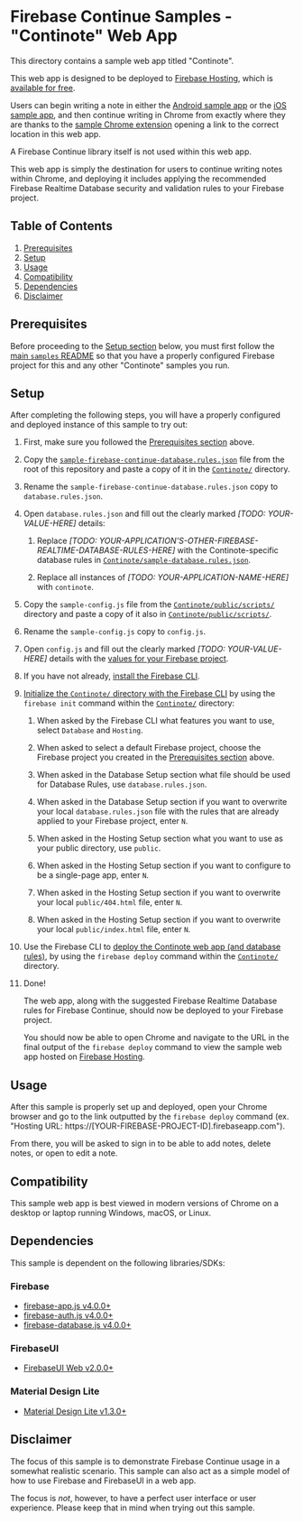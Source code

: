 # Firebase Continue Samples - "Continote" Web App

This directory contains a sample web app titled "Continote".

This web app is designed to be deployed to
[Firebase Hosting](https://firebase.google.com/docs/hosting/), which is
[available for free](https://firebase.google.com/pricing/).

Users can begin writing a note in either the [Android sample app](../android)
or the [iOS sample app](../ios), and then continue writing in Chrome from
exactly where they are thanks to the
[sample Chrome extension](../chrome-extension) opening a link to the correct
location in this web app.

A Firebase Continue library itself is not used within this web app.

This web app is simply the destination for users to continue writing notes within
Chrome, and deploying it includes applying the recommended Firebase Realtime
Database security and validation rules to your Firebase project.

## Table of Contents

1. [Prerequisites](#prerequisites)
2. [Setup](#setup)
3. [Usage](#usage)
4. [Compatibility](#compatibility)
5. [Dependencies](#dependencies)
6. [Disclaimer](#disclaimer)

## Prerequisites

Before proceeding to the [Setup section](#setup) below, you must
first follow the [main `samples` README](../) so that you have a properly configured
Firebase project for this and any other "Continote" samples you run.

## Setup

After completing the following steps, you will have a properly configured
and deployed instance of this sample to try out:

1.  First, make sure you followed the [Prerequisites section](#prerequisites) above.

2.  Copy the
    [`sample-firebase-continue-database.rules.json`](../../sample-firebase-continue-database.rules.json)
    file from the root of this repository and paste a copy of it in
    the [`Continote/`](Continote) directory.

3.  Rename the `sample-firebase-continue-database.rules.json` copy to
    `database.rules.json`.

4.  Open `database.rules.json` and fill out the clearly marked
    *[TODO: YOUR-VALUE-HERE]* details:

    1.  Replace
        *[TODO: YOUR-APPLICATION'S-OTHER-FIREBASE-REALTIME-DATABASE-RULES-HERE]*
        with the Continote-specific database rules in
        [`Continote/sample-database.rules.json`](Continote/sample-database.rules.json).

    2.  Replace all instances of *[TODO: YOUR-APPLICATION-NAME-HERE]* with
        `continote`.

5.  Copy the `sample-config.js` file from the
    [`Continote/public/scripts/`](Continote/public/scripts)
    directory and paste a copy of it also in
    [`Continote/public/scripts/`](Continote/public/scripts).

6.  Rename the `sample-config.js` copy to `config.js`.

7.  Open `config.js` and fill out the clearly marked *[TODO: YOUR-VALUE-HERE]* details
    with the
    [values for your Firebase project](https://firebase.google.com/docs/web/setup#add_firebase_to_your_app).

8.  If you have not already,
    [install the Firebase CLI](https://firebase.google.com/docs/cli/#setup).

9.  [Initialize the `Continote/` directory with the Firebase CLI](https://firebase.google.com/docs/cli/#initializing_a_project_directory)
    by using the `firebase init` command within the
    [`Continote/`](Continote) directory:

    1.  When asked by the Firebase CLI what features you want to use, select
        `Database` and `Hosting`.

    2.  When asked to select a default Firebase project, choose the Firebase
        project you created in the [Prerequisites section](#prerequisites) above.

    3.  When asked in the Database Setup section what file should be used for
        Database Rules, use `database.rules.json`.

    4.  When asked in the Database Setup section if you want to overwrite your
        local `database.rules.json` file with the rules that are already applied
        to your Firebase project, enter `N`.

    5.  When asked in the Hosting Setup section what you want to use as your public
        directory, use `public`.

    6.  When asked in the Hosting Setup section if you want to configure to be a
        single-page app, enter `N`.

    7.  When asked in the Hosting Setup section if you want to overwrite your
        local `public/404.html` file, enter `N`.

    8.  When asked in the Hosting Setup section if you want to overwrite your
        local `public/index.html` file, enter `N`.

10. Use the Firebase CLI to
    [deploy the Continote web app (and database rules)](https://firebase.google.com/docs/hosting/deploying#deploying-your-site),
    by using the `firebase deploy` command
    within the [`Continote/`](Continote) directory.

11. Done!

    The web app, along with the suggested Firebase Realtime Database rules for
    Firebase Continue, should now be deployed to your Firebase project.

    You should now be able to open Chrome and navigate to the URL in the final output
    of the `firebase deploy` command to view the sample web app hosted on
    [Firebase Hosting](https://firebase.google.com/products/hosting/).

## Usage

After this sample is properly set up and deployed, open your Chrome browser
and go to the link outputted by the `firebase deploy` command
(ex. "Hosting URL: https://[YOUR-FIREBASE-PROJECT-ID].firebaseapp.com").

From there, you will be asked to sign in to be able to add notes, delete notes, or
open to edit a note.

## Compatibility

This sample web app is best viewed in modern versions of Chrome on a desktop or
laptop running Windows, macOS, or Linux.

## Dependencies

This sample is dependent on the following libraries/SDKs:

### Firebase
- [firebase-app.js v4.0.0+](https://firebase.google.com/docs/web/setup#add_firebase_to_your_app)
- [firebase-auth.js v4.0.0+](https://firebase.google.com/docs/web/setup#add_firebase_to_your_app)
- [firebase-database.js v4.0.0+](https://firebase.google.com/docs/web/setup#add_firebase_to_your_app)

### FirebaseUI
- [FirebaseUI Web v2.0.0+](https://github.com/firebase/firebaseui-web)

### Material Design Lite
- [Material Design Lite v1.3.0+](https://getmdl.io/)

## Disclaimer

The focus of this sample is to demonstrate Firebase Continue usage in a
somewhat realistic scenario. This sample can also act as a simple model of how
to use Firebase and FirebaseUI in a web app.

The focus is *not*, however, to have a perfect user interface or user
experience. Please keep that in mind when trying out this sample.
